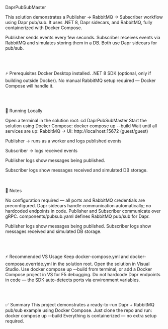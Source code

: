 DaprPubSubMaster

This solution demonstrates a Publisher → RabbitMQ → Subscriber workflow using Dapr pub/sub.
It uses .NET 8, Dapr sidecars, and RabbitMQ, fully containerized with Docker Compose.

Publisher sends events every few seconds.
Subscriber receives events via RabbitMQ and simulates storing them in a DB.
Both use Dapr sidecars for pub/sub.


</br></br>

⚡ Prerequisites
Docker Desktop
 installed.
.NET 8 SDK
 (optional, only if building outside Docker).
No manual RabbitMQ setup required — Docker Compose will handle it.


</br></br>

🏃 Running Locally

Open a terminal in the solution root:
cd DaprPubSubMaster
Start the solution using Docker Compose:
docker compose up --build
Wait until all services are up:
RabbitMQ → UI: http://localhost:15672
 (guest/guest)

Publisher → runs as a worker and logs published events

Subscriber → logs received events

Publisher logs show messages being published.

Subscriber logs show messages received and simulated DB storage.


</br></br>
🔧 Notes

No configuration required — all ports and RabbitMQ credentials are preconfigured.
Dapr sidecars handle communication automatically; no hardcoded endpoints in code.
Publisher and Subscriber communicate over gRPC.
components/pubsub.yaml defines RabbitMQ pub/sub for Dapr.

Publisher logs show messages being published.
Subscriber logs show messages received and simulated DB storage.


</br></br>

⚡ Recommended VS Usage
Keep docker-compose.yml and docker-compose.override.yml in the solution root.
Open the solution in Visual Studio.
Use docker compose up --build from terminal, or add a Docker Compose project in VS for F5 debugging.
Do not hardcode Dapr endpoints in code — the SDK auto-detects ports via environment variables.

</br></br>

✅ Summary
This project demonstrates a ready-to-run Dapr + RabbitMQ pub/sub example using Docker Compose.
Just clone the repo and run:
docker compose up --build
Everything is containerized — no extra setup required.
